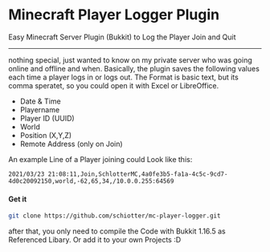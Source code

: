 # Minecraft Player Logger Plugin
Easy Minecraft Server Plugin (Bukkit) to Log the Player Join and Quit

---

nothing special, just wanted to know on my private server who was going online and offline and when. Basically, the plugin saves the following values each time a player logs in or logs out. The Format is basic text, but its comma speratet, so you could open it with Excel or LibreOffice.

* Date & Time
* Playername
* Player ID (UUID)
* World
* Position (X,Y,Z)
* Remote Address (only on Join)

An example Line of a Player joining could Look like this:

```
2021/03/23 21:08:11,Join,SchlotterMC,4a0fe3b5-fa1a-4c5c-9cd7-4d0c20092150,world,-62,65,34,/10.0.0.255:64569
```

#### Get it

```bash
git clone https://github.com/schiotter/mc-player-logger.git
```
after that, you only need to compile the Code with Bukkit 1.16.5 as Referenced Libary. Or add it to your own Projects :D
